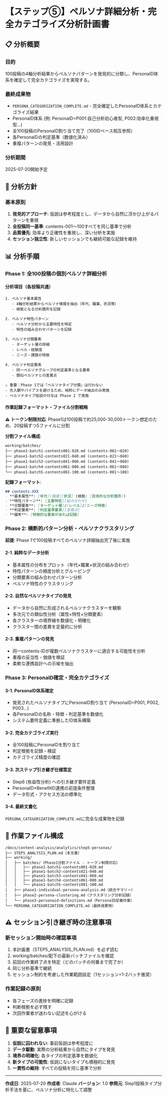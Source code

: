 # 【ステップ⑤】ペルソナ詳細分析・完全カテゴライズ分析計画書

## 📋 分析概要

### 目的
100投稿の4軸分析結果からペルソナパターンを発見的に分類し、PersonaID体系を確定して完全カテゴライズを実現する。

### 最終成果物
- `PERSONA_CATEGORIZATION_COMPLETE.md` - 完全確定したPersonaID体系とカテゴライズ結果
- PersonaID体系 (例: PersonaID=P001:自己分析初心者型, P002:効率化重視型...)
- 全100投稿のPersonaID割り当て完了（100IDベース相互参照）
- 各PersonaIDの判定基準（数値化済み）
- 重複パターンの発見・活用設計

### 分析期間
2025-07-20開始予定

## 🎯 分析方針

### 基本原則
1. **発見的アプローチ**: 仮説は参考程度とし、データから自然に浮かび上がるパターンを重視
2. **全投稿同一基準**: contents-001〜100すべてを同じ基準で分析
3. **品質優先**: 効率より正確性を重視し、深い分析を実施
4. **セッション独立性**: 新しいセッションでも継続可能な記録を維持

## 📊 分析手順

### Phase 1: 全100投稿の個別ペルソナ詳細分析

#### 分析項目（各投稿共通）
```
1. ペルソナ基本属性
   - 4軸分析結果からペルソナ情報を抽出（年代、職業、状況等）
   - 根拠となる分析箇所を記録

2. ペルソナ特性パターン
   - ペルソナ分析から主要特性を特定
   - 特性の組み合わせパターンを記録

3. ペルソナ分類要素
   - ターゲット層の詳細
   - レベル・経験度
   - ニーズ・課題の特徴

4. ペルソナ判定要素
   - 同一ペルソナグループの判定基準となる要素
   - 類似ペルソナとの差異点

⚠️ 重要：Phase 1では「ペルソナタイプ分類」は行わない
- 先入観やバイアスを避けるため、純粋にデータ抽出のみ実施
- ペルソナタイプ仮説の付与は Phase 2 で実施
```

#### 作業記録フォーマット・ファイル分割戦略

**⚠️ トークン制限対応**: Phase1は100投稿で約25,000-30,000トークン想定のため、20投稿ずつ5ファイルに分割

**分割ファイル構成**:
```
working/batches/
├── phase1-batch1-contents001-020.md (contents-001〜020)
├── phase1-batch2-contents021-040.md (contents-021〜040)  
├── phase1-batch3-contents041-060.md (contents-041〜060)
├── phase1-batch4-contents061-080.md (contents-061〜080)
└── phase1-batch5-contents081-100.md (contents-081〜100)
```

**記録フォーマット**:
```markdown
## contents-XXX
- **基本属性**: [年代][職業][状況] (根拠: [具体的な分析箇所])
- **特性パターン**: [主要特性][組み合わせ]
- **分類要素**: [ターゲット層]/[レベル]/[ニーズ特徴]
- **判定要素**: [判定基準要素][差異点]
- **備考**: [特徴的な要素があれば記録]
```

### Phase 2: 横断的パターン分析・ペルソナクラスタリング

**前提**: Phase 1で100投稿すべてのペルソナ詳細抽出完了後に実施

#### 2-1. 純粋なデータ分析
- 基本属性の分布をプロット（年代×職業×状況の組み合わせ）
- 特性パターンの頻度分析とグルーピング
- 分類要素の組み合わせパターン分析
- ペルソナ特性のクラスタリング

#### 2-2. 自然なペルソナタイプの発見
- データから自然に形成されるペルソナクラスターを観察
- 多次元での類似性分析（属性×特性×分類要素）
- 各クラスターの境界線を数値化・明確化
- クラスター間の差異を定量的に分析

#### 2-3. 重複パターンの発見
- 同一contents-IDが複数ペルソナクラスターに適合する可能性を分析
- 重複の妥当性・価値を検証
- 柔軟な連携設計への示唆を抽出

### Phase 3: PersonaID確定・完全カテゴライズ

#### 3-1. PersonaID体系確定
- 発見されたペルソナタイプにPersonaID割り当て (PersonaID=P001, P002, P003...)
- 各PersonaIDの名称・特徴・判定基準を数値化
- システム要件定義に準拠したID体系構築

#### 3-2. 完全カテゴライズ実行
- 全100投稿にPersonaIDを割り当て
- 判定根拠を記録・検証
- カテゴライズ精度の確認

#### 3-3. 次ステップ引き継ぎ仕様策定
- Step6 (有益性分析) への引き継ぎ要件定義
- PersonaID×BenefitID連携の前提条件整理
- データ形式・アクセス方法の標準化

#### 3-4. 最終文書化
`PERSONA_CATEGORIZATION_COMPLETE.md`に完全な成果物を記録

## 📁 作業ファイル構成

```
/docs/content-analysis/analytics/step5-personas/
├── STEP5_ANALYSIS_PLAN.md（本文書）
├── working/
│   ├── batches/（Phase1分割ファイル - トークン制限対応）
│   │   ├── phase1-batch1-contents001-020.md
│   │   ├── phase1-batch2-contents021-040.md
│   │   ├── phase1-batch3-contents041-060.md
│   │   ├── phase1-batch4-contents061-080.md
│   │   └── phase1-batch5-contents081-100.md
│   ├── phase1-individual-persona-analysis.md（統合サマリー）
│   ├── phase2-persona-clustering.md（クラスタリング分析記録）
│   └── phase3-personaid-definitions.md（PersonaID定義作業）
└── PERSONA_CATEGORIZATION_COMPLETE.md（最終成果物）
```

## ⚠️ セッション引き継ぎ時の注意事項

### 新セッション開始時の確認事項
1. 本計画書（STEP5_ANALYSIS_PLAN.md）を必ず読む
2. working/batches/配下の最新バッチファイルを確認
3. 前回の作業終了点を特定（どのバッチの何番まで完了か）
4. 同じ分析基準で継続
5. セッション制約を考慮した作業範囲設定（1セッション=1-2バッチ推奨）

### 作業記録の原則
- 各フェーズの進捗を明確に記録
- 判断根拠を必ず残す
- 次回作業者が迷わない記述を心がける

## 🚨 重要な留意事項

1. **仮説に囚われない**: 事前仮説は参考程度に
2. **データ駆動**: 実際の分析結果から自然にタイプを発見
3. **境界の明確化**: 各タイプの判定基準を数値化
4. **新タイプの可能性**: 仮説にないタイプも積極的に発見
5. **一貫性の維持**: すべての投稿を同じ基準で分析

---

**作成日**: 2025-07-20
**作成者**: Claude
**バージョン**: 1.0
**参照元**: Step1投稿タイプ分析手法を基に、ペルソナ分析に特化して調整
